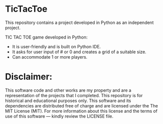 # TicTacToe
This repository contains a project developed in Python as an independent project.

TIC TAC TOE game developed in Python:
- It is user-friendly and is built on Python IDE.
- It asks for user input of # or 0 and creates a grid of a suitable size.
- Can accommodate 1 or more players.

# Disclaimer:
This software code and other works are my property and are a representation of the projects that I completed. This repository is for historical and educational purposes only. This software and its dependencies are distributed free of charge and are licensed under the The MIT License (MIT). For more information about this license and the terms of use of this software — kindly review the LICENSE file.

